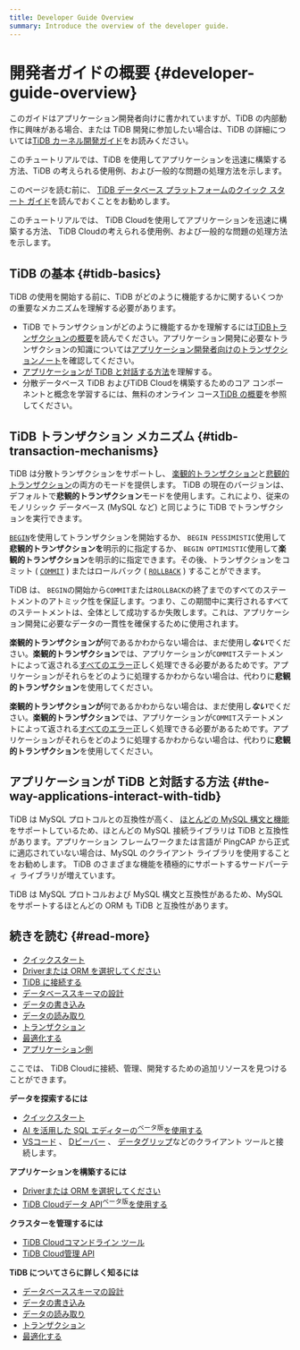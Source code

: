 ```yaml
---
title: Developer Guide Overview
summary: Introduce the overview of the developer guide.
---
```


# 開発者ガイドの概要 {#developer-guide-overview}

このガイドはアプリケーション開発者向けに書かれていますが、TiDB の内部動作に興味がある場合、または TiDB 開発に参加したい場合は、TiDB の詳細については[TiDB カーネル開発ガイド](https://pingcap.github.io/tidb-dev-guide/)をお読みください。

<CustomContent platform="tidb">

このチュートリアルでは、TiDB を使用してアプリケーションを迅速に構築する方法、TiDB の考えられる使用例、および一般的な問題の処理方法を示します。

このページを読む前に、 [TiDB データベース プラットフォームのクイック スタート ガイド](/quick-start-with-tidb.md)を読んでおくことをお勧めします。

</CustomContent>

<CustomContent platform="tidb-cloud">

このチュートリアルでは、 TiDB Cloudを使用してアプリケーションを迅速に構築する方法、 TiDB Cloudの考えられる使用例、および一般的な問題の処理方法を示します。

</CustomContent>

## TiDB の基本 {#tidb-basics}

TiDB の使用を開始する前に、TiDB がどのように機能するかに関するいくつかの重要なメカニズムを理解する必要があります。

-   TiDB でトランザクションがどのように機能するかを理解するには[TiDBトランザクションの概要](/transaction-overview.md)を読んでください。アプリケーション開発に必要なトランザクションの知識については[アプリケーション開発者向けのトランザクションノート](/develop/dev-guide-transaction-overview.md)を確認してください。
-   [アプリケーションが TiDB と対話する方法](#the-way-applications-interact-with-tidb)を理解する。
-   分散データベース TiDB およびTiDB Cloudを構築するためのコア コンポーネントと概念を学習するには、無料のオンライン コース[TiDB の概要](https://eng.edu.pingcap.com/catalog/info/id:203/?utm_source=docs-dev-guide)を参照してください。

## TiDB トランザクション メカニズム {#tidb-transaction-mechanisms}

TiDB は分散トランザクションをサポートし、 [楽観的トランザクション](/optimistic-transaction.md)と[悲観的トランザクション](/pessimistic-transaction.md)の両方のモードを提供します。 TiDB の現在のバージョンは、デフォルトで**悲観的トランザクション**モードを使用します。これにより、従来のモノリシック データベース (MySQL など) と同じように TiDB でトランザクションを実行できます。

[`BEGIN`](/sql-statements/sql-statement-begin.md)を使用してトランザクションを開始するか、 `BEGIN PESSIMISTIC`使用して**悲観的トランザクションを**明示的に指定するか、 `BEGIN OPTIMISTIC`使用して**楽観的トランザクション**を明示的に指定できます。その後、トランザクションをコミット ( [`COMMIT`](/sql-statements/sql-statement-commit.md) ) またはロールバック ( [`ROLLBACK`](/sql-statements/sql-statement-rollback.md) ) することができます。

TiDB は、 `BEGIN`の開始から`COMMIT`または`ROLLBACK`の終了までのすべてのステートメントのアトミック性を保証します。つまり、この期間中に実行されるすべてのステートメントは、全体として成功するか失敗します。これは、アプリケーション開発に必要なデータの一貫性を確保するために使用されます。

<CustomContent platform="tidb">

**楽観的トランザクションが**何であるかわからない場合は、まだ使用し***ない***でください。**楽観的トランザクション**では、アプリケーションが`COMMIT`ステートメントによって返される[すべてのエラー](/error-codes.md)正しく処理できる必要があるためです。アプリケーションがそれらをどのように処理するかわからない場合は、代わりに**悲観的トランザクション**を使用してください。

</CustomContent>

<CustomContent platform="tidb-cloud">

**楽観的トランザクションが**何であるかわからない場合は、まだ使用し***ない***でください。**楽観的トランザクション**では、アプリケーションが`COMMIT`ステートメントによって返される[すべてのエラー](https://docs.pingcap.com/tidb/stable/error-codes)正しく処理できる必要があるためです。アプリケーションがそれらをどのように処理するかわからない場合は、代わりに**悲観的トランザクション**を使用してください。

</CustomContent>

## アプリケーションが TiDB と対話する方法 {#the-way-applications-interact-with-tidb}

TiDB は MySQL プロトコルとの互換性が高く、 [ほとんどの MySQL 構文と機能](/mysql-compatibility.md)をサポートしているため、ほとんどの MySQL 接続ライブラリは TiDB と互換性があります。アプリケーション フレームワークまたは言語が PingCAP から正式に適応されていない場合は、MySQL のクライアント ライブラリを使用することをお勧めします。 TiDB のさまざまな機能を積極的にサポートするサードパーティ ライブラリが増えています。

TiDB は MySQL プロトコルおよび MySQL 構文と互換性があるため、MySQL をサポートするほとんどの ORM も TiDB と互換性があります。

## 続きを読む {#read-more}

<CustomContent platform="tidb">

-   [クイックスタート](/develop/dev-guide-build-cluster-in-cloud.md)
-   [Driverまたは ORM を選択してください](/develop/dev-guide-choose-driver-or-orm.md)
-   [TiDB に接続する](/develop/dev-guide-connect-to-tidb.md)
-   [データベーススキーマの設計](/develop/dev-guide-schema-design-overview.md)
-   [データの書き込み](/develop/dev-guide-insert-data.md)
-   [データの読み取り](/develop/dev-guide-get-data-from-single-table.md)
-   [トランザクション](/develop/dev-guide-transaction-overview.md)
-   [最適化する](/develop/dev-guide-optimize-sql-overview.md)
-   [アプリケーション例](/develop/dev-guide-sample-application-java-spring-boot.md)

</CustomContent>

<CustomContent platform="tidb-cloud">

ここでは、 TiDB Cloudに接続、管理、開発するための追加リソースを見つけることができます。

**データを探索するには**

-   [クイックスタート](/develop/dev-guide-build-cluster-in-cloud.md)
-   [AI を活用した SQL エディターの<sup>ベータ版</sup>を使用する](/tidb-cloud/explore-data-with-chat2query.md)
-   [VSコード](/develop/dev-guide-gui-vscode-sqltools.md) 、 [Dビーバー](/develop/dev-guide-gui-dbeaver.md) 、 [データグリップ](/develop/dev-guide-gui-datagrip.md)などのクライアント ツールと接続します。

**アプリケーションを構築するには**

-   [Driverまたは ORM を選択してください](/develop/dev-guide-choose-driver-or-orm.md)
-   [TiDB Cloudデータ API<sup>ベータ版</sup>を使用する](/tidb-cloud/data-service-overview.md)

**クラスターを管理するには**

-   [TiDB Cloudコマンドライン ツール](/tidb-cloud/get-started-with-cli.md)
-   [TiDB Cloud管理 API](https://docs.pingcap.com/tidbcloud/api/v1beta1)

**TiDB についてさらに詳しく知るには**

-   [データベーススキーマの設計](/develop/dev-guide-schema-design-overview.md)
-   [データの書き込み](/develop/dev-guide-insert-data.md)
-   [データの読み取り](/develop/dev-guide-get-data-from-single-table.md)
-   [トランザクション](/develop/dev-guide-transaction-overview.md)
-   [最適化する](/develop/dev-guide-optimize-sql-overview.md)

</CustomContent>
